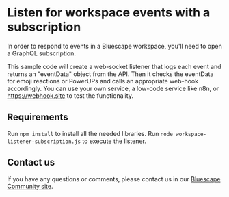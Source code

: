 # Listen for workspace events with a subscription
In order to respond to events in a Bluescape workspace, you'll need to open a GraphQL subscription.

This sample code will create a web-socket listener that logs each event and returns an "eventData" object from the API.  Then it checks the eventData for emoji reactions or PowerUPs and calls an appropriate web-hook accordingly.  You can use your own service, a low-code service like n8n, or https://webhook.site to test the functionality.

## Requirements

Run `npm install` to install all the needed libraries.
Run `node workspace-listener-subscription.js` to execute the listener.

## Contact us

If you have any questions or comments, please contact us in our [Bluescape Community site](https://community.bluescape.com/c/developer/14).